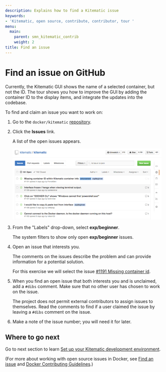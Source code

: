 ```yaml
---
description: Explains how to find a Kitematic issue
keywords:
- 'Kitematic, open source, contribute, contributor, tour '
menu:
  main:
    parent: smn_kitematic_contrib
    weight: 2
title: Find an issue
---
```


# Find an issue on GitHub
Currently, the Kitematic GUI shows the name of a selected container, but not the ID. The tour shows you how to improve the GUI by adding the container ID to the display items, and integrate the updates into the codebase.

To find and claim an issue you want to work on:

1. Go to the `docker/kitematic` <a href="https://github.com/docker/kitematic" target="_blank">repository</a>.

2. Click the **Issues** link.

    A list of the open issues appears.

    ![Open issues](images/list_open_issues.png)

3. From the "Labels" drop-down, select <strong class="gh-label beginner">exp/beginner</strong>.

    The system filters to show only open <strong class="gh-label beginner">exp/beginner</strong> issues.

4. Open an issue that interests you.

    The comments on the issues describe the problem and can provide information for a potential solution.

    For this exercise we will select the issue <a href="https://github.com/docker/kitematic/issues/1191" target="_blank">#1191 Missing container id</a>.

5. When you find an open issue that both interests you and is unclaimed, add a
`#dibs` comment. Make sure that no other user has chosen to work on the issue.

    The project does not permit external contributors to assign issues to themselves. Read the comments to find if a user claimed the issue by leaving a `#dibs` comment on the issue.

6. Make a note of the issue number; you will need it for later.

## Where to go next

Go to next section to learn [Set up your Kitematic development environment](set_up_dev.md).

(For more about working with open source issues in Docker, see <a href="http://docs.docker.com/opensource/workflow/find-an-issue/" target="_blank">Find an issue</a> and <a href="https://github.com/docker/docker/blob/master/CONTRIBUTING.md" target="_blank"> Docker Contributing Guidelines</a>.)
